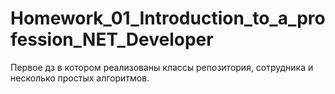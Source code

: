 # Homework_01_Introduction_to_a_profession_NET_Developer
Первое дз в котором реализованы классы репозитория, сотрудника и несколько простых алгоритмов.
